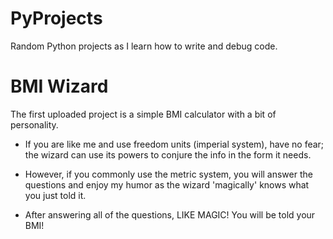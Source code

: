# PyProjects
Random Python projects as I learn how to write and debug code. 

# BMI Wizard
The first uploaded project is a simple BMI calculator with a bit of personality.
  - If you are like me and use freedom units (imperial system), have no fear; the wizard can use its powers to conjure the info in the form it needs. 
  - However, if you commonly use the metric system, you will answer the questions and enjoy my humor as the wizard 'magically' knows what you just told it.

  - After answering all of the questions, LIKE MAGIC! You will be told your BMI!
  
